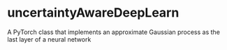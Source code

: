# uncertaintyAwareDeepLearn
A PyTorch class that implements an approximate Gaussian process as the last layer of a neural network
